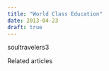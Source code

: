 ```yaml
---
title: "World Class Education"
date: 2013-04-23
draft: true
---
```


  
  
  
  
  

<!--more--> soultravelers3

Related articles

